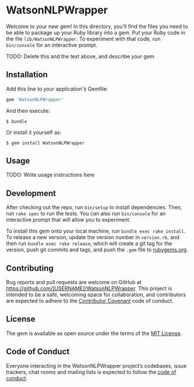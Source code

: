 # WatsonNLPWrapper

Welcome to your new gem! In this directory, you'll find the files you need to be able to package up your Ruby library into a gem. Put your Ruby code in the file `lib/WatsonNLPWrapper`. To experiment with that code, run `bin/console` for an interactive prompt.

TODO: Delete this and the text above, and describe your gem

## Installation

Add this line to your application's Gemfile:

```ruby
gem 'WatsonNLPWrapper'
```

And then execute:

    $ bundle

Or install it yourself as:

    $ gem install WatsonNLPWrapper

## Usage

TODO: Write usage instructions here

## Development

After checking out the repo, run `bin/setup` to install dependencies. Then, run `rake spec` to run the tests. You can also run `bin/console` for an interactive prompt that will allow you to experiment.

To install this gem onto your local machine, run `bundle exec rake install`. To release a new version, update the version number in `version.rb`, and then run `bundle exec rake release`, which will create a git tag for the version, push git commits and tags, and push the `.gem` file to [rubygems.org](https://rubygems.org).

## Contributing

Bug reports and pull requests are welcome on GitHub at https://github.com/[USERNAME]/WatsonNLPWrapper. This project is intended to be a safe, welcoming space for collaboration, and contributors are expected to adhere to the [Contributor Covenant](http://contributor-covenant.org) code of conduct.

## License

The gem is available as open source under the terms of the [MIT License](https://opensource.org/licenses/MIT).

## Code of Conduct

Everyone interacting in the WatsonNLPWrapper project’s codebases, issue trackers, chat rooms and mailing lists is expected to follow the [code of conduct](https://github.com/[USERNAME]/WatsonNLPWrapper/blob/master/CODE_OF_CONDUCT.md).
